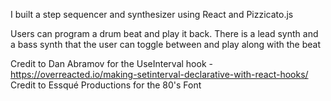 I built a step sequencer and synthesizer using React and Pizzicato.js

Users can program a drum beat and play it back. There is a lead synth and a bass synth that the user can toggle between and play along with the beat

Credit to Dan Abramov for the UseInterval hook -https://overreacted.io/making-setinterval-declarative-with-react-hooks/
Credit to Essqué Productions for the 80's Font

